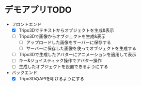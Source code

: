 # デモアプリTODO

- フロントエンド
  - [x] Tripo3Dでテキストからオブジェクトを生成&表示
  - [ ] Tripo3Dで画像からオブジェクトを生成&表示
    - [ ] アップロードした画像をサーバーに保存する
    - [ ] サーバーに保存した画像を使ってオブジェクトを生成する
  - [ ] Tripo3Dで生成したアバターにアニメーションを適用して表示
  - [ ] キー&ジョイスティック操作でアバター操作
  - [ ] 生成したオブジェクトを設置できるようにする
- バックエンド
  - [x] Tripo3DのAPIを叩けるようにする
